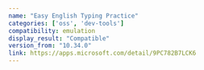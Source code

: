 ```yaml
---
name: "Easy English Typing Practice"
categories: ['oss', 'dev-tools']
compatibility: emulation
display_result: "Compatible"
version_from: "10.34.0"
link: https://apps.microsoft.com/detail/9PC782B7LCK6
---
```

